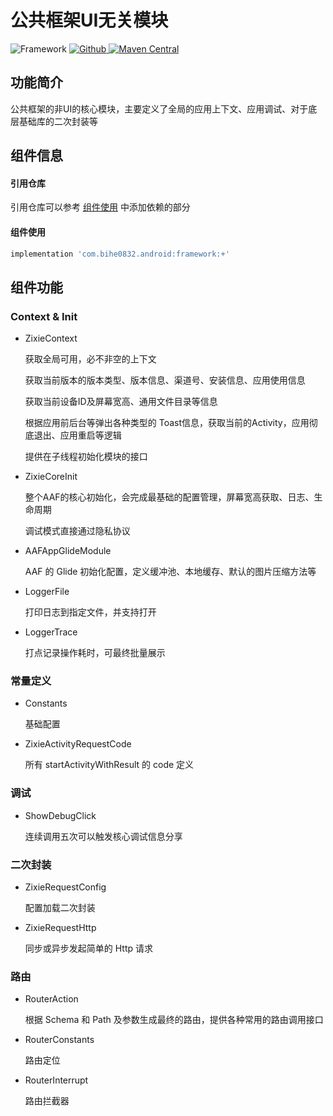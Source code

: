 # 公共框架UI无关模块

![Framework](https://img.shields.io/badge/AndroidAppFactory-Framework-brightgreen)
[ ![Github](https://img.shields.io/badge/Github-Framework-brightgreen?style=social) ](https://github.com/bihe0832/AndroidAppFactory/tree/master/Framework)
[ ![Maven Central](https://img.shields.io/maven-central/v/com.bihe0832.android/framework) ](https://search.maven.org/artifact/com.bihe0832.android/framework)

## 功能简介

公共框架的非UI的核心模块，主要定义了全局的应用上下文、应用调试、对于底层基础库的二次封装等

## 组件信息

#### 引用仓库

引用仓库可以参考 [组件使用](./../start.md) 中添加依赖的部分

#### 组件使用

```groovy
implementation 'com.bihe0832.android:framework:+'
```
## 组件功能

### Context & Init

-  ZixieContext

    获取全局可用，必不非空的上下文

    获取当前版本的版本类型、版本信息、渠道号、安装信息、应用使用信息
    
    获取当前设备ID及屏幕宽高、通用文件目录等信息

    根据应用前后台等弹出各种类型的 Toast信息，获取当前的Activity，应用彻底退出、应用重启等逻辑
    
    提供在子线程初始化模块的接口

- ZixieCoreInit

    整个AAF的核心初始化，会完成最基础的配置管理，屏幕宽高获取、日志、生命周期

    调试模式直接通过隐私协议

- AAFAppGlideModule

    AAF 的 Glide 初始化配置，定义缓冲池、本地缓存、默认的图片压缩方法等

- LoggerFile

    打印日志到指定文件，并支持打开

- LoggerTrace

    打点记录操作耗时，可最终批量展示

### 常量定义

- Constants

    基础配置

- ZixieActivityRequestCode

    所有 startActivityWithResult 的 code 定义

### 调试

- ShowDebugClick

    连续调用五次可以触发核心调试信息分享

### 二次封装

- ZixieRequestConfig

    配置加载二次封装

- ZixieRequestHttp

    同步或异步发起简单的 Http 请求

### 路由

- RouterAction

    根据 Schema 和 Path 及参数生成最终的路由，提供各种常用的路由调用接口

- RouterConstants

    路由定位

- RouterInterrupt

    路由拦截器